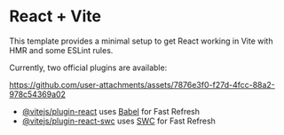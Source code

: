 # React + Vite

This template provides a minimal setup to get React working in Vite with HMR and some ESLint rules.

Currently, two official plugins are available:


https://github.com/user-attachments/assets/7876e3f0-f27d-4fcc-88a2-978c54369a02


- [@vitejs/plugin-react](https://github.com/vitejs/vite-plugin-react/blob/main/packages/plugin-react/README.md) uses [Babel](https://babeljs.io/) for Fast Refresh
- [@vitejs/plugin-react-swc](https://github.com/vitejs/vite-plugin-react-swc) uses [SWC](https://swc.rs/) for Fast Refresh
